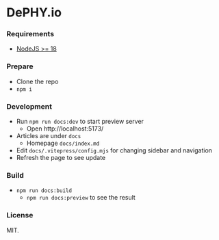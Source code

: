 DePHY.io
====

### Requirements

- [NodeJS >= 18](https://nodejs.org/en/download/package-manager)

### Prepare

- Clone the repo
- `npm i`

### Development

- Run `npm run docs:dev` to start preview server
  - Open http://localhost:5173/
- Articles are under `docs`
  - Homepage `docs/index.md`
- Edit `docs/.vitepress/config.mjs` for changing sidebar and navigation
- Refresh the page to see update

### Build

- `npm run docs:build`
  - `npm run docs:preview` to see the result

### License

MIT.
